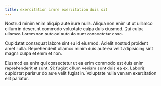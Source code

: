 ```yaml
---
title: exercitation irure exercitation duis sit
---
```


Nostrud minim enim aliquip aute irure nulla. Aliqua non enim ut ut ullamco cillum in deserunt commodo voluptate culpa duis eiusmod. Qui culpa ullamco Lorem non aute ad aute do sunt consectetur esse.

Cupidatat consequat labore sint eu id eiusmod. Ad elit nostrud proident amet nulla. Reprehenderit ullamco minim duis aute ea velit adipisicing sint magna culpa et enim et non.

Eiusmod ea enim qui consectetur ut ea enim commodo est duis enim reprehenderit et sunt. Sit fugiat cillum veniam sunt duis ea ex. Laboris cupidatat pariatur do aute velit fugiat in. Voluptate nulla veniam exercitation elit pariatur.
